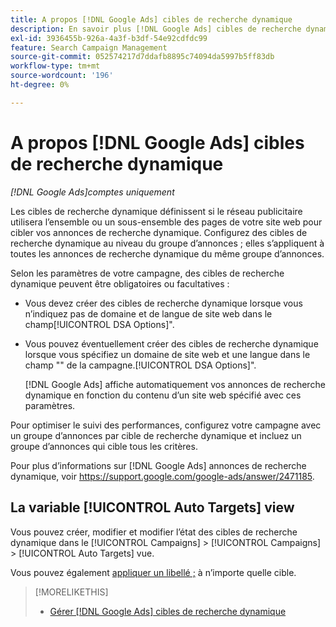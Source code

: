 ```yaml
---
title: A propos [!DNL Google Ads] cibles de recherche dynamique
description: En savoir plus [!DNL Google Ads] cibles de recherche dynamique.
exl-id: 3936455b-926a-4a3f-b3df-54e92cdfdc99
feature: Search Campaign Management
source-git-commit: 052574217d7ddafb8895c74094da5997b5ff83db
workflow-type: tm+mt
source-wordcount: '196'
ht-degree: 0%

---
```


# A propos [!DNL Google Ads] cibles de recherche dynamique

*[!DNL Google Ads]comptes uniquement*

Les cibles de recherche dynamique définissent si le réseau publicitaire utilisera l’ensemble ou un sous-ensemble des pages de votre site web pour cibler vos annonces de recherche dynamique. Configurez des cibles de recherche dynamique au niveau du groupe d’annonces ; elles s’appliquent à toutes les annonces de recherche dynamique du même groupe d’annonces.

Selon les paramètres de votre campagne, des cibles de recherche dynamique peuvent être obligatoires ou facultatives :

* Vous devez créer des cibles de recherche dynamique lorsque vous n’indiquez pas de domaine et de langue de site web dans le champ[!UICONTROL DSA Options]&quot;.

* Vous pouvez éventuellement créer des cibles de recherche dynamique lorsque vous spécifiez un domaine de site web et une langue dans le champ &quot;&quot; de la campagne.[!UICONTROL DSA Options]&quot;.

  [!DNL Google Ads] affiche automatiquement vos annonces de recherche dynamique en fonction du contenu d’un site web spécifié avec ces paramètres.

Pour optimiser le suivi des performances, configurez votre campagne avec un groupe d’annonces par cible de recherche dynamique et incluez un groupe d’annonces qui cible tous les critères.

Pour plus d’informations sur [!DNL Google Ads] annonces de recherche dynamique, voir https://support.google.com/google-ads/answer/2471185.

## La variable [!UICONTROL Auto Targets] view

Vous pouvez créer, modifier et modifier l’état des cibles de recherche dynamique dans le [!UICONTROL Campaigns] > [!UICONTROL Campaigns] > [!UICONTROL Auto Targets] vue.

Vous pouvez également [appliquer un libellé ;](/help/search-social-commerce/campaign-management/label-classifications/classification-values-assign-campaign-management.md) à n’importe quelle cible.

>[!MORELIKETHIS]
>
>* [Gérer [!DNL Google Ads] cibles de recherche dynamique](dynamic-search-target-manage.md)
